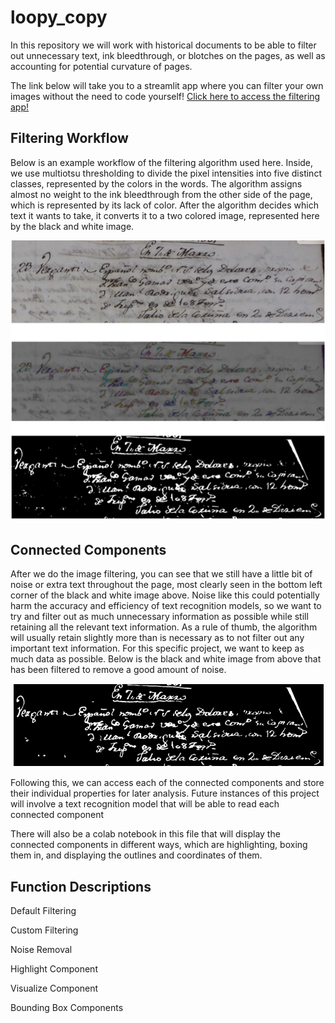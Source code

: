 # loopy_copy

In this repository we will work with historical documents to be able to filter out unnecessary text, ink bleedthrough, or blotches on the pages, as well as accounting for potential curvature of pages. 

The link below will take you to a streamlit app where you can filter your own images without the need to code yourself!
[Click here to access the filtering app!](https://loopycopy.streamlit.app/)

## Filtering Workflow
Below is an example workflow of the filtering algorithm used here. Inside, we use multiotsu thresholding to divide the pixel intensities into five distinct classes, represented by the colors in the words. The algorithm assigns almost no weight to the ink bleedthrough from the other side of the page, which is represented by its lack of color. After the algorithm decides which text it wants to take, it converts it to a two colored image, represented here by the black and white image.

<p align="center">
  <img src="https://github.com/eemeidinger/loopy_copy/blob/main/first_image/thresholding_pipeline.png" alt="final_image">
</p>


## Connected Components
After we do the image filtering, you can see that we still have a little bit of noise or extra text throughout the page, most clearly seen in the bottom left corner of the black and white image above. Noise like this could potentially harm the accuracy and efficiency of text recognition models, so we want to try and filter out as much unnecessary information as possible while still retaining all the relevant text information. As a rule of thumb, the algorithm will usually retain slightly more than is necessary as to not filter out any important text information. For this specific project, we want to keep as much data as possible. Below is the black and white image from above that has been filtered to remove a good amount of noise.


<p align="center">
  <img src="https://github.com/eemeidinger/loopy_copy/blob/main/first_image/filtered_image_for_github.png" alt="final_image">
</p>

Following this, we can access each of the connected components and store their individual properties for later analysis. Future instances of this project will involve a text recognition model that will be able to read each connected component



There will also be a colab notebook in this file that will display the connected components in different ways, which are highlighting, boxing them in, and displaying the outlines and coordinates of them.

## Function Descriptions

Default Filtering

Custom Filtering

Noise Removal

Highlight Component

Visualize Component

Bounding Box Components




